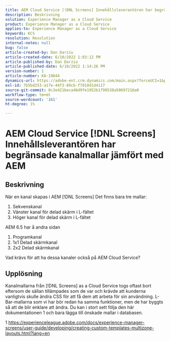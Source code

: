 ```yaml
---
title: AEM Cloud Service [!DNL Screens] Innehållsleverantören har begränsade kanalmallar jämfört med AEM
description: Beskrivning
solution: Experience Manager as a Cloud Service
product: Experience Manager as a Cloud Service
applies-to: Experience Manager as a Cloud Service
keywords: KCS
resolution: Resolution
internal-notes: null
bug: false
article-created-by: Dan Darziu
article-created-date: 6/10/2022 1:03:12 PM
article-published-by: Dan Darziu
article-published-date: 6/10/2022 1:14:26 PM
version-number: 1
article-number: KA-19844
dynamics-url: https://adobe-ent.crm.dynamics.com/main.aspx?forceUCI=1&pagetype=entityrecord&etn=knowledgearticle&id=229163a7-bde8-ec11-bb3c-000d3a3b1f18
exl-id: 7b5bd253-a17e-44f3-89cb-f7018d1d4117
source-git-commit: 0c3e421beca46d9fe1952b1f98538a50697216a0
workflow-type: tm+mt
source-wordcount: '161'
ht-degree: 1%

---
```


# AEM Cloud Service [!DNL Screens] Innehållsleverantören har begränsade kanalmallar jämfört med AEM

## Beskrivning

När en kanal skapas i AEM [!DNL Screens] Det finns bara tre mallar:
1. Sekvenskanal
2. Vänster kanal för delad skärm i L-fältet
3. Höger kanal för delad skärm i L-fältet


AEM 6.5 har å andra sidan
1. Programkanal
2. 1x1 Delad skärmkanal
3. 2x2 Delad skärmkanal


Vad krävs för att ha dessa kanaler också på AEM Cloud Service?

## Upplösning


Kanalmallarna från [!DNL Screens] as a Cloud Service togs oftast bort eftersom de sällan tillämpades som de var och krävde att kunderna vanligtvis skulle ändra CSS för att få dem att arbeta för sin användning.
L-Bar-mallarna som vi har bör redan ha samma funktioner, men de har byggts så att de blir enklare att ändra.
Du kan i stort sett följa den här dokumentationen 1 och bara lägga till önskade mallar i databasen.

1 https://experienceleague.adobe.com/docs/experience-manager-screens/user-guide/developing/creating-custom-templates-multizone-layouts.html?lang=en
